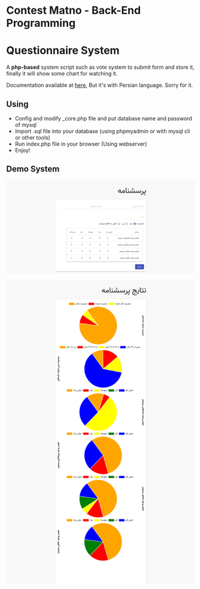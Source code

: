 # Contest Matno - Back-End Programming

# Questionnaire System

A **php-based** system script such as vote system to submit form and store it, finally it will show some chart for watching it.

Documentation available at [here](doc.pdf), But it's with Persian language. Sorry for it.

## Using

- Config and modify _core.php file and put database name and password of mysql
- Import .sql file into your database (using phpmyadmin or with mysql cli or other tools)
- Run index.php file in your browser (Using webserver)
- Enjoy!

## Demo System

![Index page to submit a new vote](screenshot1.png)

![Result page - Chart demo](screenshot2.png)
